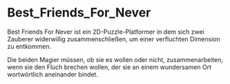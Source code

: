 # Best_Friends_For_Never
Best Friends For Never ist ein 2D-Puzzle-Platformer in dem sich zwei Zauberer widerwillig zusammenschließen, um einer verfluchten Dimension zu entkommen.

Die beiden Magier müssen, ob sie es wollen oder nicht, zusammenarbeiten, wenn sie den Fluch brechen wollen, der sie an einem wundersamen Ort wortwörtlich aneinander bindet.
